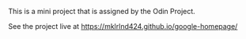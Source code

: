 This is a mini project that is assigned by the Odin Project.

See the project live at https://mklrlnd424.github.io/google-homepage/